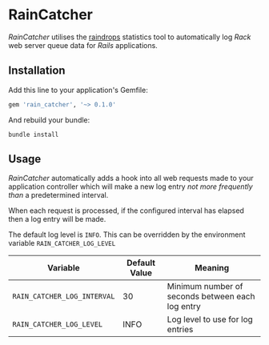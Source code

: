 # RainCatcher

_RainCatcher_ utilises the [raindrops](https://bogomips.org/raindrops/) statistics tool to automatically log _Rack_ web server queue data for _Rails_ applications.

## Installation

Add this line to your application's Gemfile:

```ruby
gem 'rain_catcher', '~> 0.1.0'
```

And rebuild your bundle:
```
bundle install
```

## Usage

_RainCatcher_ automatically adds a hook into all web requests made to your application controller which will make a new log entry _not more frequently than_ a predetermined interval.

When each request is processed, if the configured interval has elapsed then a log entry will be made.

The default log level is `INFO`. This can be overridden by the environment variable `RAIN_CATCHER_LOG_LEVEL`

| Variable | Default Value | Meaning |
|-|-|-|
| `RAIN_CATCHER_LOG_INTERVAL` | 30 | Minimum number of seconds between each log entry |
| `RAIN_CATCHER_LOG_LEVEL` | INFO | Log level to use for log entries |
